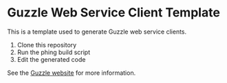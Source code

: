 Guzzle Web Service Client Template
==================================

This is a template used to generate Guzzle web service clients.

1. Clone this repository
2. Run the phing build script
3. Edit the generated code

See the [Guzzle website](http://www.guzzlephp.org/) for more information.